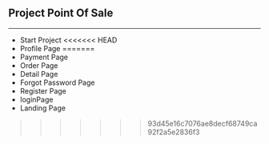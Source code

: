 ## Project Point Of Sale

---

- Start Project
<<<<<<< HEAD
- Profile Page
=======
- Payment Page
- Order Page
- Detail Page
- Forgot Password Page
- Register Page
- loginPage
- Landing Page
>>>>>>> 93d45e16c7076ae8decf68749ca92f2a5e2836f3
